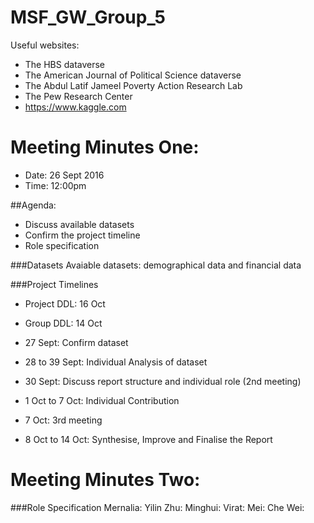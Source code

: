 # MSF_GW_Group_5


Useful websites:
- The HBS dataverse
- The American Journal of Political Science dataverse 
- The Abdul Latif Jameel Poverty Action Research Lab 
- The Pew Research Center
- https://www.kaggle.com

# Meeting Minutes One:
- Date: 26 Sept 2016
- Time: 12:00pm

##Agenda:
+ Discuss available datasets 
+ Confirm the project timeline
+ Role specification

###Datasets
Avaiable datasets: demographical data and financial data

###Project Timelines
+ Project DDL: 16 Oct
+ Group DDL: 14 Oct

+ 27 Sept: Confirm dataset
+ 28 to 39 Sept: Individual Analysis of dataset
+ 30 Sept: Discuss report structure and individual role (2nd meeting)
+ 1 Oct to 7 Oct: Individual Contribution
+ 7 Oct: 3rd meeting
+ 8 Oct to 14 Oct: Synthesise, Improve and Finalise the Report

# Meeting Minutes Two:
###Role Specification
Mernalia:
Yilin Zhu: 
Minghui:
Virat:
Mei:
Che Wei: 


